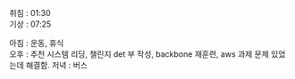 취침 : 01:30  
기상 : 07:25  
  
아침 : 운동, 휴식  
오후 : 추천 시스템 리딩, 챌린지 det 부 작성, backbone 재훈련, aws 과제 문제 있었는데 해결함.
저녁 : 버스  
